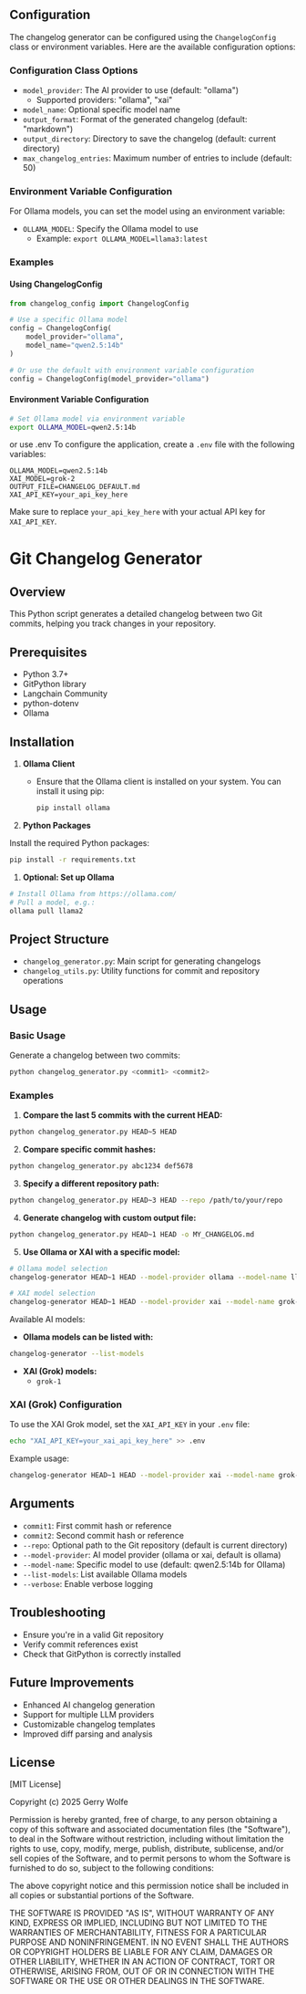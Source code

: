 ## Configuration

The changelog generator can be configured using the `ChangelogConfig` class or environment variables. Here are the available configuration options:

### Configuration Class Options

- `model_provider`: The AI provider to use (default: "ollama")
  - Supported providers: "ollama", "xai"
- `model_name`: Optional specific model name
- `output_format`: Format of the generated changelog (default: "markdown")
- `output_directory`: Directory to save the changelog (default: current directory)
- `max_changelog_entries`: Maximum number of entries to include (default: 50)

### Environment Variable Configuration

For Ollama models, you can set the model using an environment variable:

- `OLLAMA_MODEL`: Specify the Ollama model to use
  - Example: `export OLLAMA_MODEL=llama3:latest`

### Examples

#### Using ChangelogConfig
```python
from changelog_config import ChangelogConfig

# Use a specific Ollama model
config = ChangelogConfig(
    model_provider="ollama", 
    model_name="qwen2.5:14b"
)

# Or use the default with environment variable configuration
config = ChangelogConfig(model_provider="ollama")
```

#### Environment Variable Configuration
```bash
# Set Ollama model via environment variable
export OLLAMA_MODEL=qwen2.5:14b
```

or use .env
To configure the application, create a `.env` file with the following variables:

```env
OLLAMA_MODEL=qwen2.5:14b
XAI_MODEL=grok-2
OUTPUT_FILE=CHANGELOG_DEFAULT.md
XAI_API_KEY=your_api_key_here
```
Make sure to replace `your_api_key_here` with your actual API key for `XAI_API_KEY`.

# Git Changelog Generator

## Overview

This Python script generates a detailed changelog between two Git commits, helping you track changes in your repository.

## Prerequisites

- Python 3.7+
- GitPython library
- Langchain Community
- python-dotenv
- Ollama

## Installation

1. **Ollama Client**
   - Ensure that the Ollama client is installed on your system. You can install it using pip:

     ```bash
     pip install ollama
     ```

2. **Python Packages**

Install the required Python packages:

```bash
pip install -r requirements.txt
```

1. **Optional: Set up Ollama**

```bash
# Install Ollama from https://ollama.com/
# Pull a model, e.g.:
ollama pull llama2
```

## Project Structure

- `changelog_generator.py`: Main script for generating changelogs
- `changelog_utils.py`: Utility functions for commit and repository operations

## Usage

### Basic Usage

Generate a changelog between two commits:

```bash
python changelog_generator.py <commit1> <commit2>
```

### Examples

1. **Compare the last 5 commits with the current HEAD:**

```bash
python changelog_generator.py HEAD~5 HEAD
```

2. **Compare specific commit hashes:**

```bash
python changelog_generator.py abc1234 def5678
```

3. **Specify a different repository path:**

```bash
python changelog_generator.py HEAD~3 HEAD --repo /path/to/your/repo
```

4. **Generate changelog with custom output file:**

```bash
python changelog_generator.py HEAD~1 HEAD -o MY_CHANGELOG.md
```

5. **Use Ollama or XAI with a specific model:**

```bash
# Ollama model selection
changelog-generator HEAD~1 HEAD --model-provider ollama --model-name llama2

# XAI model selection
changelog-generator HEAD~1 HEAD --model-provider xai --model-name grok-2
```

Available AI models:

- **Ollama models can be listed with:**

```bash
changelog-generator --list-models
```

- **XAI (Grok) models:**
  - `grok-1`

### XAI (Grok) Configuration

To use the XAI Grok model, set the `XAI_API_KEY` in your `.env` file:

```bash
echo "XAI_API_KEY=your_xai_api_key_here" >> .env
```

Example usage:

```bash
changelog-generator HEAD~1 HEAD --model-provider xai --model-name grok-2
```

## Arguments

- `commit1`: First commit hash or reference
- `commit2`: Second commit hash or reference
- `--repo`: Optional path to the Git repository (default is current directory)
- `--model-provider`: AI model provider (ollama or xai, default is ollama)
- `--model-name`: Specific model to use (default: qwen2.5:14b for Ollama)
- `--list-models`: List available Ollama models
- `--verbose`: Enable verbose logging

## Troubleshooting

- Ensure you're in a valid Git repository
- Verify commit references exist
- Check that GitPython is correctly installed

## Future Improvements

- Enhanced AI changelog generation
- Support for multiple LLM providers
- Customizable changelog templates
- Improved diff parsing and analysis

## License

[MIT License]

Copyright (c) 2025 Gerry Wolfe

Permission is hereby granted, free of charge, to any person obtaining a copy
of this software and associated documentation files (the "Software"), to deal
in the Software without restriction, including without limitation the rights
to use, copy, modify, merge, publish, distribute, sublicense, and/or sell
copies of the Software, and to permit persons to whom the Software is
furnished to do so, subject to the following conditions:

The above copyright notice and this permission notice shall be included in all
copies or substantial portions of the Software.

THE SOFTWARE IS PROVIDED "AS IS", WITHOUT WARRANTY OF ANY KIND, EXPRESS OR
IMPLIED, INCLUDING BUT NOT LIMITED TO THE WARRANTIES OF MERCHANTABILITY,
FITNESS FOR A PARTICULAR PURPOSE AND NONINFRINGEMENT. IN NO EVENT SHALL THE
AUTHORS OR COPYRIGHT HOLDERS BE LIABLE FOR ANY CLAIM, DAMAGES OR OTHER
LIABILITY, WHETHER IN AN ACTION OF CONTRACT, TORT OR OTHERWISE, ARISING FROM,
OUT OF OR IN CONNECTION WITH THE SOFTWARE OR THE USE OR OTHER DEALINGS IN THE
SOFTWARE.